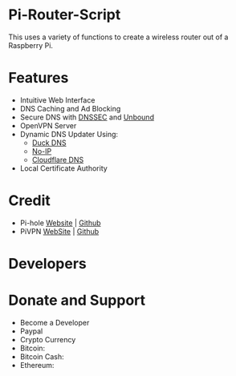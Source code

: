 # Pi-Router-Script
This uses a variety of functions to create a wireless router out of a Raspberry Pi.

# Features
* Intuitive Web Interface
* DNS Caching and Ad Blocking
* Secure DNS with [DNSSEC](https://en.wikipedia.org/wiki/Domain_Name_System_Security_Extensions) and [Unbound](https://nlnetlabs.nl/projects/unbound/about/)
* OpenVPN Server
* Dynamic DNS Updater Using:
  * [Duck DNS](https://www.duckdns.org/)
  * [No-IP](https://www.noip.com/)
  * [Cloudflare DNS](https://www.cloudflare.com/dns/)
* Local Certificate Authority

# Credit
* Pi-hole [Website](https://pi-hole.net) | [Github](https://github.com/pi-hole)
* PiVPN [WebSite](http://www.pivpn.io) | [Github](https://github.com/pivpn)

# Developers

# Donate and Support
* Become a Developer
* Paypal
* Crypto Currency
 * Bitcoin:
 * Bitcoin Cash:
 * Ethereum: 
